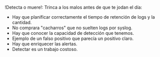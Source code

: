 !Detecta o muere!: Trinca a los malos antes de que te jodan el día:

- Hay que planificar correctamente el tiempo de retención de logs y la cantidad.
- No comprara "cacharros" que no suelten logs por syslog.
- Hay que conocer la capacidad de detección que tenemos.
- Ejemplo de un falso positivo que parecía un positivo claro.
- Hay que enriquecer las alertas.
- Detectar es un trabajo costoso.
